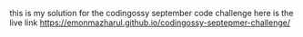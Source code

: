 this is my solution for the codingossy september code challenge
here is the live link https://emonmazharul.github.io/codingossy-septepmer-challenge/